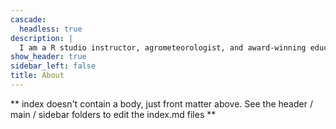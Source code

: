 ```yaml
---
cascade:
  headless: true
description: |
  I am a R studio instructor, agrometeorologist, and award-winning educator. I love working on data to develope meaningful insight.
show_header: true
sidebar_left: false
title: About
---
```


** index doesn't contain a body, just front matter above.
See the header / main / sidebar folders to edit the index.md files **
